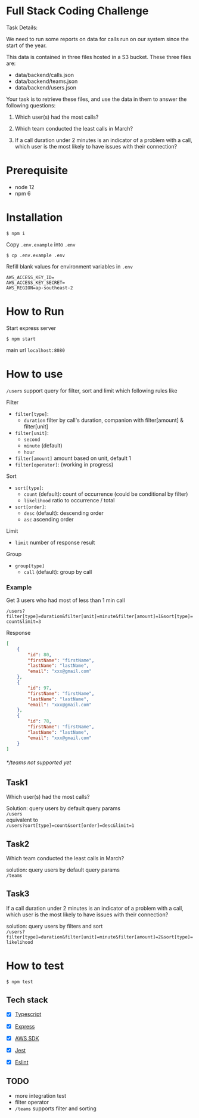 # Full Stack Coding Challenge

Task Details:

We need to run some reports on data for calls run on our system since the start of the year.

This data is contained in three files hosted in a S3 bucket. These three files are:

- data/backend/calls.json
- data/backend/teams.json
- data/backend/users.json

Your task is to retrieve these files, and use the data in them to answer the following questions:

1. Which user(s) had the most calls?

2. Which team conducted the least calls in March?

3. If a call duration under 2 minutes is an indicator of a problem with a call, which user is the most likely to have issues with their connection?

# Prerequisite
- node 12
- npm 6

# Installation
```shell script
$ npm i
```

Copy `.env.example` into `.env`
```
$ cp .env.example .env
```

Refill blank values for environment variables in `.env`
```shell script
AWS_ACCESS_KEY_ID=
AWS_ACCESS_KEY_SECRET=
AWS_REGION=ap-southeast-2
```

# How to Run
Start express server
```shell script
$ npm start
```

main url `localhost:8080`

# How to use
`/users` support query for filter, sort and limit which following rules like

Filter
- `filter[type]`:
    - `duration` filter by call's duration, companion with filter[amount] & filter[unit]
- `filter[unit]`:
    - `second`
    - `minute` (default)
    - `hour`
- `filter[amount]` amount based on unit, default 1
- `filter[operator]`: (working in progress) 

Sort
- `sort[type]`:
    - `count` (default): count of occurrence (could be conditional by filter)
    - `likelihood` ratio to occurrence / total
- `sort[order]`:
    - `desc` (default): descending order 
    - `asc` ascending order 

Limit
- `limit` number of response result

Group
- `group[type]`
    - `call` (default): group by call

### Example
Get 3 users who had most of less than 1 min call
  
`/users?filter[type]=duration&filter[unit]=minute&filter[amount]=1&sort[type]=count&limit=3`
  
Response
  
```json
[
    {
        "id": 80,
        "firstName": "firstName",
        "lastName": "lastName",
        "email": "xxx@gmail.com"
    },
    {
        "id": 97,
        "firstName": "firstName",
        "lastName": "lastName",
        "email": "xxx@gmail.com"
    },
    {
        "id": 78,
        "firstName": "firstName",
        "lastName": "lastName",
        "email": "xxx@gmail.com"
    }
]
```

###### */teams not supported yet

## Task1
Which user(s) had the most calls?

Solution: query users by default query params  
`/users`  
equivalent to  
`/users?sort[type]=count&sort[order]=desc&limit=1`

## Task2
Which team conducted the least calls in March?

solution: query users by default query params  
`/teams`

## Task3
If a call duration under 2 minutes is an indicator of a problem with a call, which user is the most likely to have issues with their connection?

solution: query users by filters and sort  
`/users?filter[type]=duration&filter[unit]=minute&filter[amount]=2&sort[type]=likelihood`

# How to test
```shell script
$ npm test
```

## Tech stack

- [x] [Typescript](https://www.typescriptlang.org/)
- [x] [Express](https://www.npmjs.com/package/eslint)
- [x] [AWS SDK](https://www.npmjs.com/package/eslint)
- [x] [Jest](https://www.npmjs.com/package/jest)
- [x] [Eslint](https://www.npmjs.com/package/eslint)


## TODO
- more integration test
- filter operator
- `/teams` supports filter and sorting